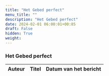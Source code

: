 ```yaml
---
title: "Het Gebed perfect"
menu_title: ""
description: "Het Gebed perfect"
date: 2024-02-01 06:00:01+00:85
draft: False
hidden: True
weight:
---
```

### Het Gebed perfect

**Auteur** | **Titel** | **Datum van het bericht**
---|---|---
